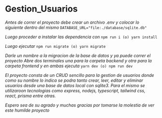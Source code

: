 # Gestion_Usuarios

*Antes de correr el proyecto debe crear un archivo .env y colocar lo siguiente dentro del mismo*
`DATABASE_URL="file:./database/sqlite.db"`

*Luego proceder a instalar las dependencia con*
`npm run i (o) yarn install`

*Luego ejecutar* 
`npm run migrate (o) yarn migrate`

*Darle un nombre a la migracion de la base de datos y ya puede correr el proyecto*
*Abre dos terminales una para la carpeta backend y otra para la carpeta frontend y en ambas ejecuta*
`yarn dev (o) npm run dev`

*El proyecto consta de un CRUD sencillo para la gestion de usuarios donde como su nombre lo indica se podra tanto crear, leer, editar y eliminar usuarios desde una base de datos local con sqlite3. Para el mismo se utilizaroon tecnologias como express, nodejs, typescript, tailwind css, react, prisma entre otras.*

*Espero sea de su agrado y muchas gracias por tomarse la molestia de ver este humilde proyecto*

